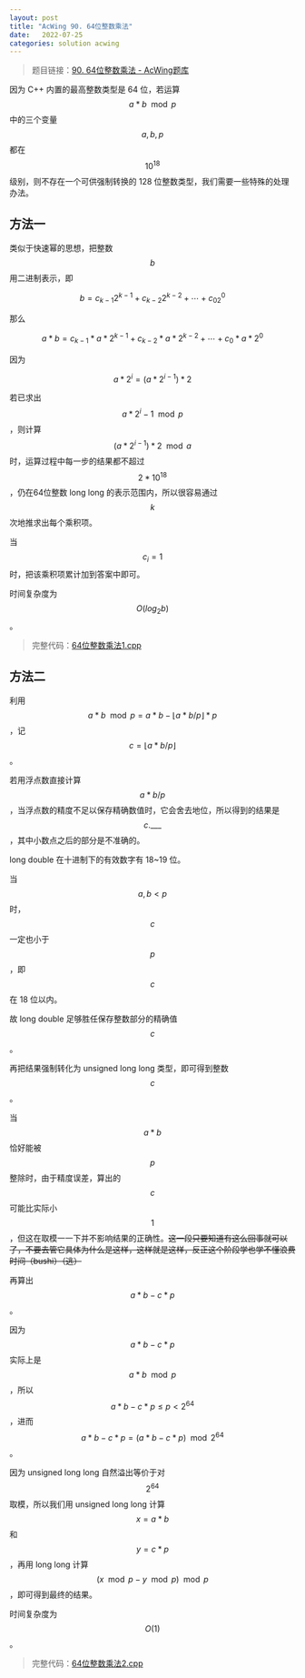 ```yaml
---
layout: post
title: "AcWing 90. 64位整数乘法"
date:   2022-07-25
categories: solution acwing
---
```

> 题目链接：<a href="https://www.acwing.com/problem/content/92/" target="_blank">90. 64位整数乘法 - AcWing题库</a>

因为 C++ 内置的最高整数类型是 64 位，若运算 $$a * b \mod p$$ 中的三个变量 $$a,b,p$$ 都在 $$10^{18}$$ 级别，则不存在一个可供强制转换的 128 位整数类型，我们需要一些特殊的处理办法。

## 方法一

类似于快速幂的思想，把整数 $$b$$ 用二进制表示，即

$$b=c_{k-1}2^{k-1}+c_{k-2}2^{k-2}+\cdots+c_02^0$$

那么

$$a*b=c_{k-1}*a*2^{k-1}+c_{k-2}*a*2^{k-2}+\cdots+c_0*a*2^0$$

因为

$$a*2^i=(a*2^{i-1})*2$$

若已求出 $${a*2^i-1\mod p}$$ ，则计算 $$(a*2^{i-1})*2\mod a$$ 时，运算过程中每一步的结果都不超过 $$2*10^{18}$$，仍在64位整数 long long 的表示范围内，所以很容易通过 $$k$$ 次地推求出每个乘积项。  

当 $$c_i=1$$ 时，把该乘积项累计加到答案中即可。  

时间复杂度为 $$O(log_2b)$$。

> 完整代码：<a href="https://gitee.com/lyccrius/oi/blob/master/AcWing/90/64位整数乘法1.cpp" target="_blank">64位整数乘法1.cpp</a>

## 方法二
利用 $$a*b\mod p=a*b-\lfloor a*b/p\rfloor *p$$，记 $$c=\lfloor a*b/p\rfloor$$。

若用浮点数直接计算 $$a*b/p$$，当浮点数的精度不足以保存精确数值时，它会舍去地位，所以得到的结果是 $$c.\_\_\_$$，其中小数点之后的部分是不准确的。

long double 在十进制下的有效数字有 18~19 位。

当 $$a,b<p$$ 时，$$c$$ 一定也小于 $$p$$，即 $$c$$ 在 18 位以内。

故 long double 足够胜任保存整数部分的精确值 $$c$$。

再把结果强制转化为 unsigned long long 类型，即可得到整数 $$c$$。

当 $$a*b$$ 恰好能被 $$p$$ 整除时，由于精度误差，算出的 $$c$$ 可能比实际小 $$1$$，但这在取模一一下并不影响结果的正确性。~~这一段只要知道有这么回事就可以了，不要去管它具体为什么是这样，这样就是这样，反正这个阶段学也学不懂浪费时间（bushi）（逃）~~

再算出 $$a*b-c*p$$。

因为 $$a*b-c*p$$ 实际上是 $$a*b\mod p$$，所以 $$a*b-c*p\le p<2^{64}$$，进而 $$a*b-c*p=(a*b-c*p)\mod 2^{64}$$。

因为 unsigned long long 自然溢出等价于对 $$2^{64}$$ 取模，所以我们用 unsigned long long 计算 $$x=a*b$$ 和 $$y=c*p$$，再用 long long 计算 $$(x\mod p-y\mod p)\mod p$$，即可得到最终的结果。

时间复杂度为 $$O(1)$$。

> 完整代码：<a href="https://gitee.com/lyccrius/oi/blob/master/www.acwing.com/problem/content/92/64位整数乘法2.cpp" target="_blank">64位整数乘法2.cpp</a>